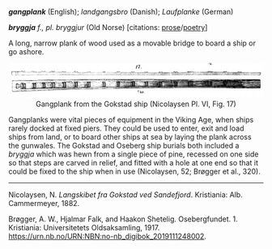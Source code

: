 **_gangplank_** (English); _landgangsbro_ (Danish); _Laufplanke_ (German)

_**bryggja** f., pl. bryggjur_ (Old Norse) [citations: [prose](https://onp.ku.dk/onp/onp.php?o11700)/[poetry](https://lexiconpoeticum.org/m.php?p=lemma&i=11326)]  

  A long, narrow plank of wood used as a movable bridge to board a ship or go ashore. 

<div align="center">
  
  ![gangplank from Gokstad ship](../images/gangplank_Gokstad.png)
  Gangplank from the Gokstad ship (Nicolaysen Pl. VI, Fig. 17)

</div>

Gangplanks were vital pieces of equipment in the Viking Age, when ships rarely docked at fixed piers. They could be used to enter, exit and load ships from land, or to board other ships at sea by laying the plank across the gunwales. The Gokstad and Oseberg ship burials both included a _bryggja_ which was hewn from a single piece of pine, recessed on one side so that steps are carved in relief, and fitted with a hole at one end so that it could be fixed to the ship when in use (Nicolaysen, 52; Brøgger et al., 320).

---

  Nicolaysen, N. _Langskibet fra Gokstad ved Sandefjord_. Kristiania: Alb. Cammermeyer, 1882.

  Brøgger, A. W., Hjalmar Falk, and Haakon Shetelig. Osebergfundet. 1. Kristiania: Universitetets Oldsaksamling, 1917. https://urn.nb.no/URN:NBN:no-nb_digibok_2019111248002.
